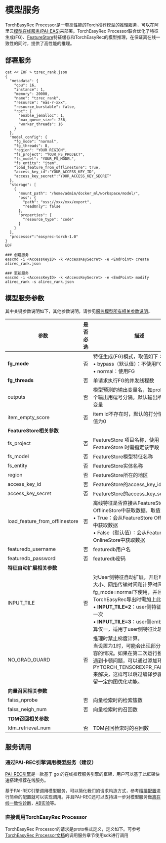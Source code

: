 # 模型服务

TorchEasyRec Processor是一套高性能的Torch推荐模型的推理服务，可以在阿里云[模型在线服务(PAI-EAS)](https://help.aliyun.com/document_detail/113696.html)来部署。TorchEasyRec Processor联合优化了特征生成(FG)、[FeatureStore](https://help.aliyun.com/zh/pai/user-guide/featurestore-overview)特征缓存和TorchEasyRec的模型推理，在保证离在线一致性的同时，提供了高性能的推理。

## 部署服务

```
cat << EOF > tzrec_rank.json
{
  "metadata": {
    "cpu": 16,
    "instance": 1,
    "memory": 20000,
    "name": "tzrec_rank",
    "resource": "eas-r-xxx",
    "resource_burstable": false,
    "rpc": {
      "enable_jemalloc": 1,
      "max_queue_size": 256,
      "worker_threads": 16
    }
  },
  "model_config": {
    "fg_mode": "normal",
    "fg_threads": 8,
    "region": "YOUR_REGION",
    "fs_project": "YOUR_FS_PROJECT",
    "fs_model": "YOUR_FS_MODEL",
    "fs_entity": "item",
    "load_feature_from_offlinestore": true,
    "access_key_id":"YOUR_ACCESS_KEY_ID",
    "access_key_secret":"YOUR_ACCESS_KEY_SECRET"
  },
  "storage": [
    {
      "mount_path": "/home/admin/docker_ml/workspace/model/",
      "oss": {
        "path": "oss://xxx/xxx/export",
        "readOnly": false
      },
      "properties": {
        "resource_type": "code"
      }
    }
  ],
  "processor":"easyrec-torch-1.0"
}
EOF

### 创建服务
eascmd -i <AccessKeyID> -k <AccessKeySecret> -e <EndPoint> create alirec_rank.json

### 更新服务
eascmd -i <AccessKeyID> -k <AccessKeySecret> -e <EndPoint> modify alirec_rank -s alirec_rank.json
```

## 模型服务参数

其中关键参数说明如下，其他参数说明，请参见[服务模型所有相关参数说明](https://help.aliyun.com/zh/pai/user-guide/parameters-of-model-services)。

| **参数**                       | **是否必选** | **描述**                                                                                                                                                                                                                                                          | **示例**                                                             |
| ------------------------------ | ------------ | ----------------------------------------------------------------------------------------------------------------------------------------------------------------------------------------------------------------------------------------------------------------- | -------------------------------------------------------------------- |
| **fg_mode**                    | 否           | 特征生成(FG)模式，取值如下：<br>• bypass（默认值）：不使用FG <br>• normal：使用FG                                                                                                                                                                                 | "fg_mode": "normal"                                                  |
| **fg_threads**                 | 否           | 单请求执行FG的并发线程数                                                                                                                                                                                                                                          | "fg_threads": 15                                                     |
| outputs                        | 否           | 模型预测的输出变量名，如probs_ct，多个输出用逗号分隔。默认输出所有的输出变量                                                                                                                                                                                      | "outputs":"probs_ctr,probs_cvr"                                      |
| item_empty_score               | 否           | item id不存在时，默认的打分情况。默认值为0                                                                                                                                                                                                                        | "item_empty_score": -1                                               |
| **FeatureStore相关参数**       |              |                                                                                                                                                                                                                                                                   |                                                                      |
| fs_project                     | 否           | FeatureStore 项目名称，使用 FeatureStore 时需指定该字段                                                                                                                                                                                                           | "fs_project": "fs_demo"                                              |
| fs_model                       | 否           | FeatureStore模型特征名称                                                                                                                                                                                                                                          | "fs_model": "fs_rank_v1"                                             |
| fs_entity                      | 否           | FeatureStore实体名称                                                                                                                                                                                                                                              | "fs_entity": "item"                                                  |
| region                         | 否           | FeatureStore所在的地区                                                                                                                                                                                                                                            | "region": "cn-beijing"                                               |
| access_key_id                  | 否           | FeatureStore的access_key_id。                                                                                                                                                                                                                                     | "access_key_id": "xxxxx"                                             |
| access_key_secret              | 否           | FeatureStore的access_key_secret。                                                                                                                                                                                                                                 | "access_key_secret": "xxxxx"                                         |
| load_feature_from_offlinestore | 否           | 离线特征是否直接从FeatureStore OfflineStore中获取数据，取值如下：<br>• True：会从FeatureStore OfflineStore中获取数据<br>• False（默认值）：会从FeatureStore OnlineStore中获取数据                                                                                 | "load_feature_from_offlinestore": True                               |
| featuredb_username             | 否           | featuredb用户名                                                                                                                                                                                                                                                   | "featuredb_username":"xxx"                                           |
| featuredb_password             | 否           | featuredb密码                                                                                                                                                                                                                                                     | "featuredb_password":"xxx"                                           |
| **特征自动扩展相关参数**       |              |                                                                                                                                                                                                                                                                   |                                                                      |
| INPUT_TILE                     | 否           | 对User侧特征自动扩展，开启可减少请求大小、网络传输时间和计算时间。必须在fg_mode=normal下使用，并且TorchEasyRec导出时需加上此环境变量 <br>• **INPUT_TILE=2**：user侧特征fg仅计算一次 <br>• **INPUT_TILE=3**：user侧embedding计算仅一，适用于user侧特征比较多的情况 | "processor_envs": <br>\[{"name": "INPUT_TILE", <br>"value": "2"}\]   |
| NO_GRAD_GUARD                  | 否           | 推理时禁止梯度计算。<br>当设置为1时，可能会出现部分模型不兼容的情况。如果在第二次运行推理过程中遇到卡顿问题，可以通过添加环境变量PYTORCH_TENSOREXPR_FALLBACK=2来解决，这样可以跳过编译步骤，同时保留一定的图优化功能。                                            | "processor_envs": <br>\[{"name": "NO_GRAD_GUARD", <br>"value":"1"}\] |
| **向量召回相关参数**           |              |                                                                                                                                                                                                                                                                   |                                                                      |
| faiss_nprobe                   | 否           | 向量检索时的检索簇数                                                                                                                                                                                                                                              | "faiss_nprobe": 100                                                  |
| faiss_neigh_num                | 否           | 向量检索时的召回数                                                                                                                                                                                                                                                | "faiss_neigh_num": 200                                               |
| **TDM召回相关参数**            |              |                                                                                                                                                                                                                                                                   |                                                                      |
| tdm_retrieval_num              | 否           | TDM召回检索时的召回数                                                                                                                                                                                                                                             | "tdm_retrieval_num": 200                                             |

## 服务调用

### 通过PAI-REC引擎调用模型服务（建议）

[PAI-REC引擎](https://help.aliyun.com/zh/airec/pairec/user-guide/basic-introduction-1)是一款基于 go 的在线推荐服务引擎的框架，用户可以基于此框架快速搭建推荐在线服务。

基于PAI-REC引擎调用模型服务，可以简化我们的请求构造方式，参考[精排配置](https://help.aliyun.com/zh/airec/pairec/user-guide/fine-discharge-configuration)进行简单的配置就可以实现调用。并且PAI-REC还可以支持进一步对模型服务做[离在线一致性诊断](https://help.aliyun.com/zh/airec/pairec/user-guide/consistency-check)，[AB实验](https://help.aliyun.com/zh/airec/pairec/user-guide/lbvk1rmr56ksdihg)等。

### 直接调用TorchEasyRec Processor

TorchEasyRec Processor的请求是proto格式定义，定义如下。可参考[TorchEasyRec Processor文档](https://help.aliyun.com/zh/pai/user-guide/torcheasyrec-processor)的调用服务章节使用sdk进行调用
